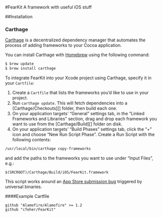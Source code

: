 #FearKit
A framework with useful iOS stuff

##Installation
### Carthage

[Carthage](https://github.com/Carthage/Carthage) is a decentralized dependency manager that automates the process of adding frameworks to your Cocoa application.

You can install Carthage with [Homebrew](http://brew.sh/) using the following command:

```bash
$ brew update
$ brew install carthage
```

To integrate FearKit into your Xcode project using Carthage, specify it in your `Cartfile`:

1. Create a `Cartfile` that lists the frameworks you’d like to use in your project.
1. Run `carthage update`. This will fetch dependencies into a [Carthage/Checkouts][] folder, then build each one.
1. On your application targets’ “General” settings tab, in the “Linked Frameworks and Libraries” section, drag and drop each framework you want to use from the [Carthage/Build][] folder on disk.
1. On your application targets’ “Build Phases” settings tab, click the “+” icon and choose “New Run Script Phase”. Create a Run Script with the following contents:

  ```sh
  /usr/local/bin/carthage copy-frameworks
  ```

  and add the paths to the frameworks you want to use under “Input Files”, e.g.:

  ```
  $(SRCROOT)/Carthage/Build/iOS/FearKit.framework
  ```

  This script works around an [App Store submission bug](http://www.openradar.me/radar?id=6409498411401216) triggered by universal binaries.
  
  ####Example Cartfile
  ```
  github "Alamofire/Alamofire" >= 1.2
  github "cfeher/FearKit"
  ```
